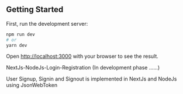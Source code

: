 ## Getting Started

First, run the development server:

```bash
npm run dev
# or
yarn dev
```

Open [http://localhost:3000](http://localhost:3000) with your browser to see the result.

NextJs-NodeJs-Login-Registration (In development phase ......)

User Signup, Signin and Signout is implemented in NextJs and NodeJs using JsonWebToken
